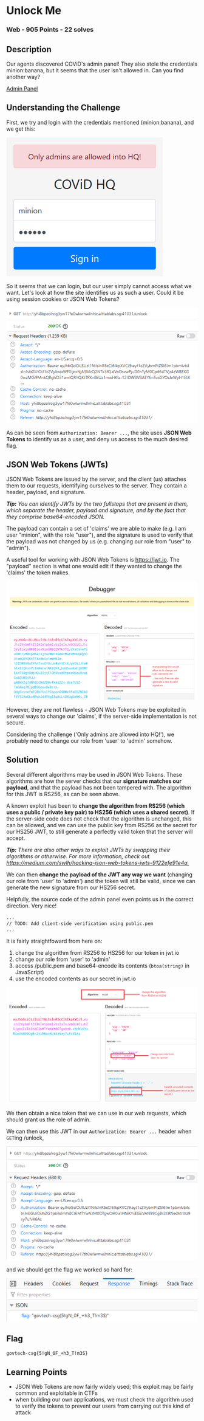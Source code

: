 # Unlock Me

### Web - 905 Points - 22 solves

## Description

Our agents discovered COViD's admin panel! They also stole the credentials minion:banana, but it seems that the user isn't allowed in. Can you find another way? 

[Admin Panel](http://yhi8bpzolrog3yw17fe0wlwrnwllnhic.alttablabs.sg:41031/)

## Understanding the Challenge

First, we try and login with the credentials mentioned (minion:banana), and we get this:

![Login says 'Only admins are allowed into HQ!'](login.png)

So it seems that we can login, but our user simply cannot access what we want. Let's look at how the site identifies us as such a user. Could it be using session cookies or JSON Web Tokens?

![JSON Web Token shown in 'Authorization' header](request.png)

As can be seen from `Authorization: Bearer ...`, the site uses **JSON Web Tokens** to identify us as a user, and deny us access to the much desired flag.

## JSON Web Tokens (JWTs)

JSON Web Tokens are issued by the server, and the client (us) attaches them to our requests, identifying ourselves to the server. They contain a header, payload, and signature.

_**Tip:** You can identify JWTs by the two fullstops that are present in them, which separate the header, payload and signature, and by the fact that they comprise base64-encoded JSON._

The payload can contain a set of 'claims' we are able to make (e.g. I am user "minion", with the role "user"), and the signature is used to verify that the payload was not changed by us (e.g. changing our role from "user" to "admin").

A useful tool for working with JSON Web Tokens is <https://jwt.io>. The "payload" section is what one would edit if they wanted to change the 'claims' the token makes.

![jwt.io screenshot](old-jwt.png)

However, they are not flawless - JSON Web Tokens may be exploited in several ways to change our 'claims', if the server-side implementation is not secure.

Considering the challenge ('Only admins are allowed into HQ!'), we probably need to change our role from 'user' to 'admin' somehow.

## Solution

Several different algorithms may be used in JSON Web Tokens. These algorithms are how the server checks that our **signature matches our payload**, and that the payload has not been tampered with. The algorithm for this JWT is RS256, as can be seen above.

A known exploit has been to **change the algorithm from RS256 (which uses a public / private key pair) to HS256 (which uses a shared secret)**. If the server-side code does not check that the algorithm is unchanged, this can be allowed, and we can use the public key from RS256 as the secret for our HS256 JWT, to still generate a perfectly valid token that the server will accept.

_**Tip:** There are also other ways to exploit JWTs by swapping their algorithms or otherwise. For more information, check out <https://medium.com/swlh/hacking-json-web-tokens-jwts-9122efe91e4a.>_

We can then **change the payload of the JWT any way we want** (changing our role from 'user' to 'admin') and the token will still be valid, since we can generate the new signature from our HS256 secret.

Helpfully, the source code of the admin panel even points us in the correct direction. Very nice!

```
...
// TODO: Add client-side verification using public.pem
...
```

It is fairly straightfoward from here on:

1. change the algorithm from RS256 to HS256 for our token in jwt.io
2. change our role from 'user' to 'admin'
3. access /public.pem and base64-encode its contents (`btoa(string)` in JavaScript)
4. use the encoded contents as our secret in jwt.io

![jwt.io screenshot explaining the process](new-jwt.png)

We then obtain a nice token that we can use in our web requests, which should grant us the role of admin.

We can then use this JWT in our `Authorization: Bearer ...` header when `GET`ing /unlock,

![](new-request.png)

and we should get the flag we worked so hard for:

![](flag.png)

## Flag

```
govtech-csg{5!gN_0F_+h3_T!m3S}
```

## Learning Points

- JSON Web Tokens are now fairly widely used; this exploit may be fairly common and exploitable in CTFs
- when building our own applications, we must check the algorithm used to verify the tokens to prevent our users from carrying out this kind of attack
